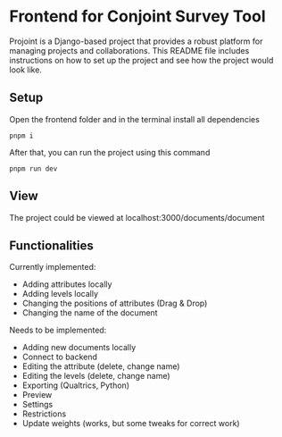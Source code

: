 # Frontend for Conjoint Survey Tool

Projoint is a Django-based project that provides a robust platform for managing projects and collaborations. This README file includes instructions on how to set up the project and see how the project would look like.

## Setup

Open the frontend folder and in the terminal install all dependencies
```
pnpm i
```

After that, you can run the project using this command
```
pnpm run dev
```

## View

The project could be viewed at localhost:3000/documents/document

## Functionalities

Currently implemented:

- Adding attributes locally
- Adding levels locally
- Changing the positions of attributes (Drag & Drop)
- Changing the name of the document

Needs to be implemented:

- Adding new documents locally
- Connect to backend
- Editing the attribute (delete, change name)
- Editing the levels (delete, change name)
- Exporting (Qualtrics, Python)
- Preview
- Settings
- Restrictions
- Update weights (works, but some tweaks for correct work)
